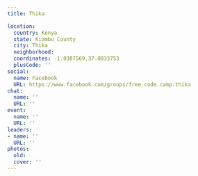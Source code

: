 ```yaml
---
title: Thika

location:
  country: Kenya
  state: Kiambu County
  city: Thika
  neighborhood: 
  coordinates: -1.0387569,37.0833753
  plusCode: ''
social:
  name: Facebook
  URL: https://www.facebook.com/groups/free.code.camp.thika
chat:
  name: ''
  URL: ''
event:
  name: ''
  URL: ''
leaders:
- name: ''
  URL: ''
photos:
  old: 
  cover: ''
---
```

